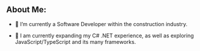 <h2> About Me:</h2>

- :telescope: I’m currently a Software Developer within the construction industry.
  
- :seedling: I am currently expanding my C# .NET experience, as well as exploring JavaScript/TypeScript and its many frameworks.
 
<!--
**ckwire/ckwire** is a ✨ _special_ ✨ repository because its `README.md` (this file) appears on your GitHub profile.

Here are some ideas to get you started:

- 🔭 I’m currently working on ...
- 🌱 I’m currently learning ...
- 👯 I’m looking to collaborate on ...
- 🤔 I’m looking for help with ...
- 💬 Ask me about ...
- 📫 How to reach me: ...
- 😄 Pronouns: ...
- ⚡ Fun fact: ...
-->
